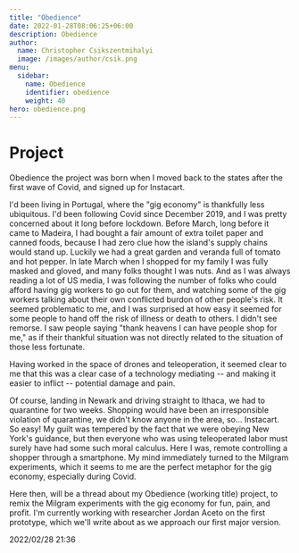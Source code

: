 ```yaml
---
title: "Obedience"
date: 2022-01-28T08:06:25+06:00
description: Obedience
author:
  name: Christopher Csikszentmihalyi
  image: /images/author/csik.png
menu:
  sidebar:
    name: Obedience 
    identifier: obedience
    weight: 40
hero: obedience.png
---
```


# Project

Obedience the project was born when I moved back to the states after the first wave of Covid, and signed up for Instacart. 

I'd been living in Portugal, where the "gig economy" is thankfully less ubiquitous. I'd been following Covid since December 2019, and I was pretty concerned about it long before lockdown. Before March, long before it came to Madeira, I had bought a fair amount of extra toilet paper and canned foods, because I had zero clue how the island's supply chains would stand up. Luckily we had a great garden and veranda full of tomato and hot pepper. In late March when I shopped for my family I was fully masked and gloved, and many folks thought I was nuts. And as I was always reading a lot of US media, I was
following the number of folks who could afford having gig workers to go out for them, and watching some of the gig workers talking about their own conflicted burdon of other people's risk. It seemed problematic to me, and I was surprised at how easy it seemed for some people to hand off the risk of illness or death to others. I didn't see remorse. I saw people saying "thank heavens I can have people shop for me," as if their thankful situation was not directly related to the situation of those less fortunate. 

Having worked in the space of drones and teleoperation, it seemed clear to me that this was a clear case of a technology mediating -- and making it easier to inflict -- potential damage and pain.

Of course, landing in Newark and driving straight to Ithaca, we had to quarantine for two weeks. Shopping would have been an irresponsible violation of quarantine, we didn't know anyone in the area, so...  Instacart. So easy! My guilt was tempered by the fact that we were obeying New York's guidance, but then everyone who was using teleoperated labor must surely have had some such moral calculus. Here I was, remote controlling a shopper through a smartphone. My mind immediately turned to the Milgram experiments, which it seems to me are the perfect
metaphor for the gig economy, especially during Covid.

Here then, will be a thread about my Obedience (working title) project, to remix the Milgram experiments with the gig economy for fun, pain, and profit. I'm currently working with researcher Jordan Aceto on the first prototype, which we'll write about as we approach our first major version.

2022/02/28 21:36

